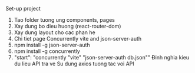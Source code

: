 Set-up project

1. Tao folder tuong ung components, pages
2. Xay dung bo dieu huong (react-router-dom)
3. Xay dung layout cho cac phan he
4. Chi tiet page
   Concurrently vite and json-server-auth
5. npm install -g json-server-auth
6. npm install -g concurrently
7. "start": "concurrently "vite" "json-server-auth db.json""
   Đinh nghia kieu du lieu API tra ve
   Su dung axios tuong tac voi API
